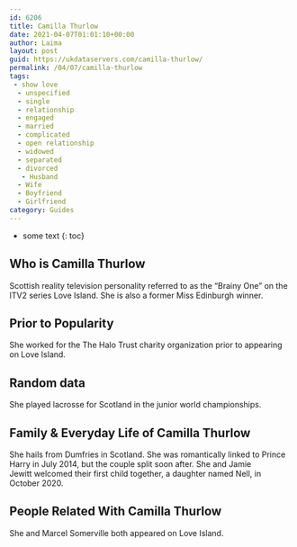 ```yaml
---
id: 6206
title: Camilla Thurlow
date: 2021-04-07T01:01:10+00:00
author: Laima
layout: post
guid: https://ukdataservers.com/camilla-thurlow/
permalink: /04/07/camilla-thurlow
tags:
 - show love
  - unspecified
  - single
  - relationship
  - engaged
  - married
  - complicated
  - open relationship
  - widowed
  - separated
  - divorced
   - Husband
  - Wife
  - Boyfriend
  - Girlfriend
category: Guides
---
```


* some text
{: toc}


## Who is Camilla Thurlow
                  
                  
                  
Scottish reality television personality referred to as the &#8220;Brainy One&#8221; on the ITV2 series Love Island. She is also a former Miss Edinburgh winner. 
                  
              
            
              
            
                
                
                
## Prior to Popularity
                  
                  
                  
She worked for the The Halo Trust charity organization prior to appearing on Love Island. 
                  
              
            
              
            
                
                
                
## Random data
                  
                  
                  
She played lacrosse for Scotland in the junior world championships. 
                  
              
            
              
            
                
                
                
## Family & Everyday Life of Camilla Thurlow
                  
                  
                  
She hails from Dumfries in Scotland. She was romantically linked to Prince Harry in July 2014, but the couple split soon after. She and Jamie Jewitt welcomed their first child together, a daughter named Nell, in October 2020.
                  
              
            
              
            
                
                
                
## People Related With Camilla Thurlow
                  
                  
                  
She and Marcel Somerville both appeared on Love Island.  
                  
              
            
              
            
                
              
            
              
              
            
            
              
            
          
          
          